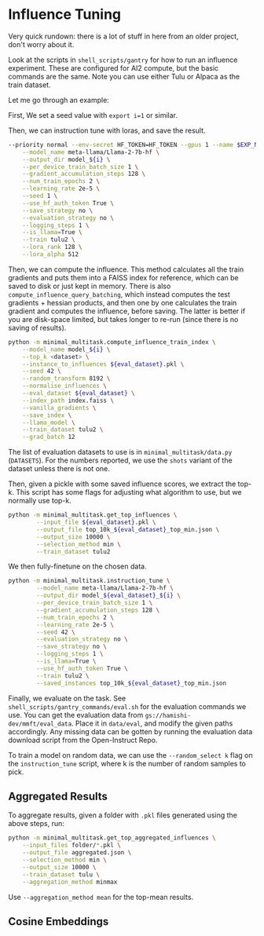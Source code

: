 # Influence Tuning

Very quick rundown: there is a lot of stuff in here from an older project, don't worry about it.

Look at the scripts in `shell_scripts/gantry` for how to run an influence experiment. These are configured for AI2 compute, but the basic commands are the same. Note you can use either Tulu or Alpaca as the train dataset.

Let me go through an example:

First, We set a seed value with `export i=1` or similar.

Then, we can instruction tune with loras, and save the result.
```bash
--priority normal --env-secret HF_TOKEN=HF_TOKEN --gpus 1 --name $EXP_NAME --task-name $EXP_NAME -- python -m minimal_multitask.instruction_tune \
    --model_name meta-llama/Llama-2-7b-hf \
    --output_dir model_${i} \
    --per_device_train_batch_size 1 \
    --gradient_accumulation_steps 128 \
    --num_train_epochs 2 \
    --learning_rate 2e-5 \
    --seed 1 \
    --use_hf_auth_token True \
    --save_strategy no \
    --evaluation_strategy no \
    --logging_steps 1 \
    --is_llama=True \
    --train tulu2 \
    --lora_rank 128 \
    --lora_alpha 512
```

Then, we can compute the influence. This method calculates all the train gradients and puts them into a FAISS index for reference, which can be saved to disk or just kept in memory. There is also `compute_influence_query_batching`, which instead computes the test gradients + hessian products, and then one by one calculates the train gradient and computes the influence, before saving. The latter is better if you are disk-space limited, but takes longer to re-run (since there is no saving of results).
```bash
python -m minimal_multitask.compute_influence_train_index \
    --model_name model_${i} \
    --top_k <dataset> \
    --instance_to_influences ${eval_dataset}.pkl \
    --seed 42 \
    --random_transform 8192 \
    --normalise_influences \
    --eval_dataset ${eval_dataset} \
    --index_path index.faiss \
    --vanilla_gradients \
    --save_index \
    --llama_model \
    --train_dataset tulu2 \
    --grad_batch 12
```
The list of evaluation datasets to use is in `minimal_multitask/data.py` (`DATASETS`). For the numbers reported, we use the `shots` variant of the dataset unless there is not one.


Then, given a pickle with some saved influence scores, we extract the top-k. This script has some flags for adjusting what algorithm to use, but we normally use top-k.
```bash
python -m minimal_multitask.get_top_influences \
        --input_file ${eval_dataset}.pkl \
        --output_file top_10k_${eval_dataset}_top_min.json \
        --output_size 10000 \
        --selection_method min \
        --train_dataset tulu2
```

We then fully-finetune on the chosen data.
```bash
python -m minimal_multitask.instruction_tune \
        --model_name meta-llama/Llama-2-7b-hf \
        --output_dir model_${eval_dataset}_${i} \
        --per_device_train_batch_size 1 \
        --gradient_accumulation_steps 128 \
        --num_train_epochs 2 \
        --learning_rate 2e-5 \
        --seed 42 \
        --evaluation_strategy no \
        --save_strategy no \
        --logging_steps 1 \
        --is_llama=True \
        --use_hf_auth_token True \
        --train tulu2 \
        --saved_instances top_10k_${eval_dataset}_top_min.json
```

Finally, we evaluate on the task. See `shell_scripts/gantry_commands/eval.sh` for the evaluation commands we use. You can get the evaluation data from `gs://hamishi-dev/mmft/eval_data`. Place it in `data/eval`, and modify the given paths accordingly. Any missing data can be gotten by running the evaluation data download script from the Open-Instruct Repo.

To train a model on random data, we can use the `--random_select k` flag on the `instruction_tune` script, where k is the number of random samples to pick.

## Aggregated Results

To aggregate results, given a folder with `.pkl` files generated using the above steps, run:
```bash
python -m minimal_multitask.get_top_aggregated_influences \
    --input_files folder/*.pkl \
    --output_file aggregated.json \
    --selection_method min \
    --output_size 10000 \
    --train_dataset tulu \
    --aggregation_method minmax
```
Use `--aggregation_method mean` for the top-mean results.

## Cosine Embeddings